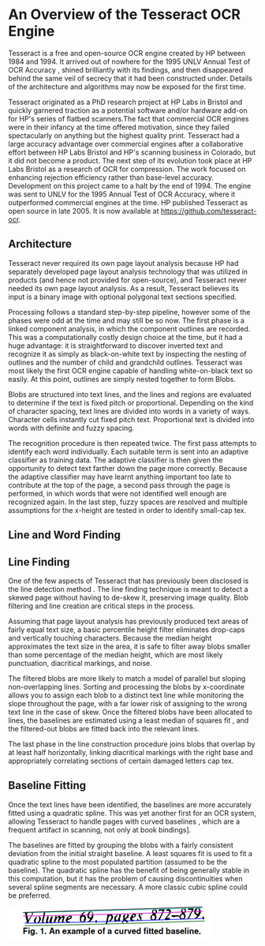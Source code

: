 # An Overview of the Tesseract OCR Engine

Tesseract is a free and open-source OCR engine created by HP between 1984 and 1994.
It arrived out of nowhere for the 1995 UNLV Annual Test of OCR Accuracy , shined brilliantly with its findings, and then disappeared behind the same veil of secrecy that it had been constructed under. Details of the architecture and algorithms may now be exposed for the first time.

Tesseract originated as a PhD research project at HP Labs in Bristol and quickly garnered traction as a potential software and/or hardware add-on for HP's series of flatbed scanners.The fact that commercial OCR engines were in their infancy at the time offered motivation, since they failed spectacularly on anything but the highest quality print. Tesseract had a large accuracy advantage over commercial engines after a collaborative effort between HP Labs Bristol and HP's scanning business in Colorado, but it did not become a product.
The next step of its evolution took place at HP Labs Bristol as a research of OCR for compression.
The work focused on enhancing rejection efficiency rather than base-level accuracy.
Development on this project came to a halt by the end of 1994.
The engine was sent to UNLV for the 1995 Annual Test of OCR Accuracy, where it outperformed commercial engines at the time.
HP published Tesseract as open source in late 2005.  It is now available
at https://github.com/tesseract-ocr.

## Architecture

Tesseract never required its own page layout analysis because HP had separately developed page layout analysis technology that was utilized in products (and hence not provided for open-source), and Tesseract never needed its own page layout analysis.
As a result, Tesseract believes its input is a binary image with optional polygonal text sections specified.

Processing follows a standard step-by-step pipeline, however some of the phases were odd at the time and may still be so now.
The first phase is a linked component analysis, in which the component outlines are recorded.
This was a computationally costly design choice at the time, but it had a huge advantage: it is straightforward to discover inverted text and recognize it as simply as black-on-white text by inspecting the nesting of outlines and the number of child and grandchild outlines.
Tesseract was most likely the first OCR engine capable of handling white-on-black text so easily.
At this point, outlines are simply nested together to form Blobs. 

Blobs are structured into text lines, and the lines and regions are evaluated to determine if the text is fixed pitch or proportional.
Depending on the kind of character spacing, text lines are divided into words in a variety of ways.
Character cells instantly cut fixed pitch text. Proportional text is divided into words with definite and fuzzy spacing.

The recognition procedure is then repeated twice.
The first pass attempts to identify each word individually.
Each suitable term is sent into an adaptive classifier as training data.
The adaptive classifier is then given the opportunity to detect text farther down the page more correctly. Because the adaptive classifier may have learnt anything important too late to contribute at the top of the page, a second pass through the page is performed, in which words that were not identified well enough are recognized again. In the last step, fuzzy spaces are resolved and multiple assumptions for the x-height are tested in order to identify small-cap tex. 

##  Line and Word Finding
## Line Finding
One of the few aspects of Tesseract that has previously been disclosed is the line detection method .
The line finding technique is meant to detect a skewed page without having to de-skew it, preserving image quality.
Blob filtering and line creation are critical steps in the process.

Assuming that page layout analysis has previously produced text areas of fairly equal text size, a basic percentile height filter eliminates drop-caps and vertically touching characters.
Because the median height approximates the text size in the area, it is safe to filter away blobs smaller than some percentage of the median height, which are most likely punctuation, diacritical markings, and noise.

The filtered blobs are more likely to match a model of parallel but sloping non-overlapping lines.
Sorting and processing the blobs by x-coordinate allows you to assign each blob to a distinct text line while monitoring the slope throughout the page, with a far lower risk of assigning to the wrong text line in the case of skew.
Once the filtered blobs have been allocated to lines, the baselines are estimated using a least median of squares fit , and the filtered-out blobs are fitted back into the relevant lines.

The last phase in the line construction procedure joins blobs that overlap by at least half horizontally, linking diacritical markings with the right base and appropriately correlating sections of certain damaged letters cap tex. 

## Baseline Fitting

Once the text lines have been identified, the baselines are more accurately fitted using a quadratic spline.
This was yet another first for an OCR system, allowing Tesseract to handle pages with curved baselines , which are a frequent artifact in scanning, not only at book bindings].

The baselines are fitted by grouping the blobs with a fairly consistent deviation from the initial straight baseline.
A least squares fit is used to fit a quadratic spline to the most populated partition (assumed to be the baseline).
The quadratic spline has the benefit of being generally stable in this computation, but it has the problem of causing discontinuities when several spline segments are necessary.
A more classic cubic spline  could be preferred. 

![source](https://github.com/adrienpayong/OCRproject/blob/main/Capture1.PNG)
